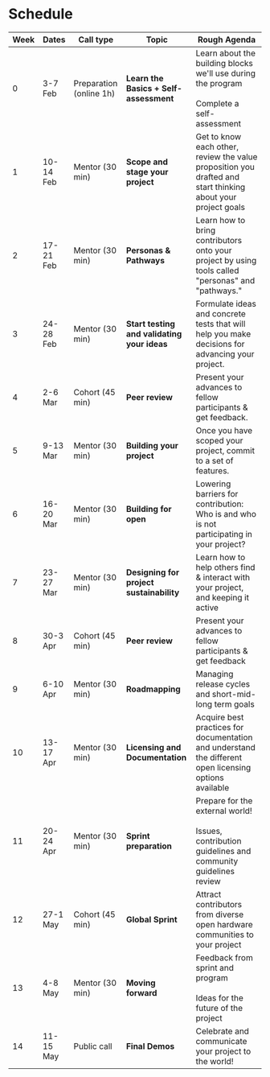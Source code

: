 # Schedule

| **Week** |**Dates** | **Call type** | **Topic** | **Rough Agenda** |
| --- | --- | --- | --- | --- |
| 0 | 3-7 Feb | Preparation (online 1h) | **Learn the Basics + Self-assessment** | Learn about the building blocks we&#39;ll use during the program<br><br>Complete a self-assessment |
| 1 | 10-14 Feb | Mentor (30 min)   | **Scope and stage your project** | Get to know each other, review the value proposition you drafted and start thinking about your project goals |
| 2 | 17-21 Feb | Mentor (30 min) | **Personas & Pathways** | Learn how to bring contributors onto your project by using tools called "personas" and "pathways."  |
| 3 | 24-28 Feb | Mentor (30 min)   | **Start testing and validating your ideas** | Formulate ideas and concrete tests that will help you make decisions for advancing your project. |
| 4 | 2-6 Mar | Cohort (45 min) | **Peer review** | Present your advances to fellow participants &amp; get feedback. |
| 5 | 9-13 Mar | Mentor (30 min)   | **Building your project** | Once you have scoped your project, commit to a set of features. |
| 6 | 16-20 Mar | Mentor (30 min)   | **Building for open** | Lowering barriers for contribution: Who is and who is not participating in your project?|
| 7 | 23-27 Mar | Mentor (30 min)   | **Designing for project sustainability** | Learn how to help others find & interact with your project, and keeping it active |
| 8 | 30-3 Apr | Cohort (45 min) | **Peer review** | Present your advances to fellow participants &amp; get feedback |
| 9 | 6-10 Apr | Mentor (30 min)  | **Roadmapping** | Managing release cycles and short-mid-long term goals |
| 10 |  13-17 Apr | Mentor (30 min)  | **Licensing and Documentation** | Acquire best practices for documentation and understand the different open licensing options available |
| 11 |20-24 Apr | Mentor (30 min) | **Sprint preparation** | Prepare for the external world!<br><br>Issues, contribution guidelines and community guidelines review |
| 12 |  27-1 May| Cohort (45 min)  | **Global Sprint** | Attract contributors from diverse open hardware communities to your project |
| 13 |4-8 May | Mentor (30 min) | **Moving forward** | Feedback from sprint and program<br><br>Ideas for the future of the project |
| 14 |11-15 May | Public call | **Final Demos** | Celebrate and communicate your project to the world! |

